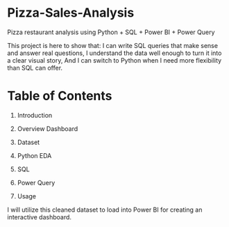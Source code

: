 # Pizza-Sales-Analysis
Pizza restaurant analysis using Python + SQL + Power BI + Power Query

This project is here to show that:
I can write SQL queries that make sense and answer real questions,
I understand the data well enough to turn it into a clear visual story,
And I can switch to Python when I need more flexibility than SQL can offer.

# Table of Contents
1. Introduction

1. Overview Dashboard

3. Dataset

4. Python EDA

5. SQL

6. Power Query

7. Usage



I will utilize this cleaned dataset to load into Power BI for creating an interactive dashboard.
